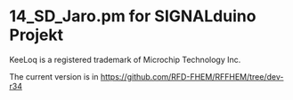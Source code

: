 # 14_SD_Jaro.pm for SIGNALduino Projekt
KeeLoq is a registered trademark of Microchip Technology Inc.

The current version is in https://github.com/RFD-FHEM/RFFHEM/tree/dev-r34
